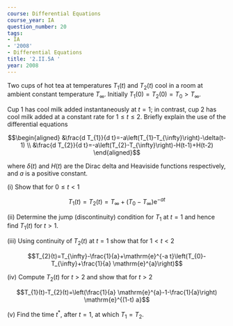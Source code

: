 ```yaml
---
course: Differential Equations
course_year: IA
question_number: 20
tags:
- IA
- '2008'
- Differential Equations
title: '2.II.5A '
year: 2008
---
```



Two cups of hot tea at temperatures $T_{1}(t)$ and $T_{2}(t)$ cool in a room at ambient constant temperature $T_{\infty}$. Initially $T_{1}(0)=T_{2}(0)=T_{0}>T_{\infty}$.

Cup 1 has cool milk added instantaneously at $t=1$; in contrast, cup 2 has cool milk added at a constant rate for $1 \leqslant t \leqslant 2$. Briefly explain the use of the differential equations

$$\begin{aligned}
&\frac{d T_{1}}{d t}=-a\left(T_{1}-T_{\infty}\right)-\delta(t-1) \\
&\frac{d T_{2}}{d t}=-a\left(T_{2}-T_{\infty}\right)-H(t-1)+H(t-2)
\end{aligned}$$

where $\delta(t)$ and $H(t)$ are the Dirac delta and Heaviside functions respectively, and $a$ is a positive constant.

(i) Show that for $0 \leqslant t<1$

$$T_{1}(t)=T_{2}(t)=T_{\infty}+\left(T_{0}-T_{\infty}\right) \mathrm{e}^{-a t}$$

(ii) Determine the jump (discontinuity) condition for $T_{1}$ at $t=1$ and hence find $T_{1}(t)$ for $t>1$.

(iii) Using continuity of $T_{2}(t)$ at $t=1$ show that for $1<t<2$

$$T_{2}(t)=T_{\infty}-\frac{1}{a}+\mathrm{e}^{-a t}\left(T_{0}-T_{\infty}+\frac{1}{a} \mathrm{e}^{a}\right)$$

(iv) Compute $T_{2}(t)$ for $t>2$ and show that for $t>2$

$$T_{1}(t)-T_{2}(t)=\left(\frac{1}{a} \mathrm{e}^{a}-1-\frac{1}{a}\right) \mathrm{e}^{(1-t) a}$$

(v) Find the time $t^{*}$, after $t=1$, at which $T_{1}=T_{2}$.